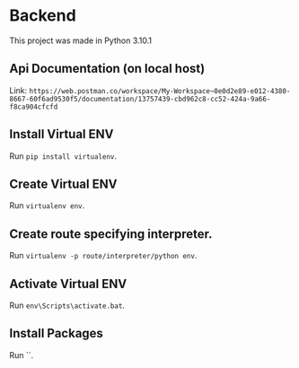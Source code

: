 # Backend

This project was made in Python 3.10.1

## Api Documentation (on local host)

Link: `https://web.postman.co/workspace/My-Workspace~0e0d2e89-e012-4380-8667-60f6ad9530f5/documentation/13757439-cbd962c8-cc52-424a-9a66-f8ca904cfcfd`

## Install Virtual ENV

Run `pip install virtualenv`.

## Create Virtual ENV

Run `virtualenv env`.

## Create route specifying interpreter.

Run `virtualenv -p route/interpreter/python env`.

## Activate Virtual ENV

Run `env\Scripts\activate.bat`.

## Install Packages

Run ``.
